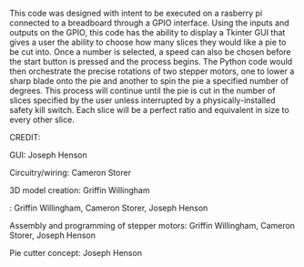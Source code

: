 This code was designed with intent to be executed on a rasberry pi connected to a breadboard through a GPIO interface. Using the inputs and outputs on the GPIO, this code has the ability to display a Tkinter GUI that gives a user the ability to choose how many slices they would like a pie to be cut into. Once a number is selected, a speed can also be chosen before the start button is pressed and the process begins. The Python code would then orchestrate the precise rotations of two stepper motors, one to lower a sharp blade onto the pie and another to spin the pie a specified number of degrees. This process will continue until the pie is cut in the number of slices specified by the user unless interrupted by a physically-installed safety kill switch. Each slice will be a perfect ratio and equivalent in size to every other slice.

CREDIT:

GUI: Joseph Henson

Circuitry/wiring: Cameron Storer

3D model creation: Griffin Willingham

: Griffin Willingham, Cameron Storer, Joseph Henson

Assembly and programming of stepper motors: Griffin Willingham, Cameron Storer, Joseph Henson

Pie cutter concept: Joseph Henson

